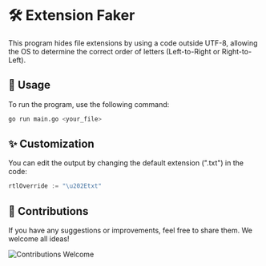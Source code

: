 # 🛠️ Extension Faker

This program hides file extensions by using a code outside UTF-8, allowing the OS to determine the correct order of letters (Left-to-Right or Right-to-Left).

## 🚀 Usage

To run the program, use the following command:

```sh
go run main.go <your_file>
```

## ✨ Customization

You can edit the output by changing the default extension (".txt") in the code:

```go
rtlOverride := "\u202Etxt"
```

## 🤝 Contributions

If you have any suggestions or improvements, feel free to share them. We welcome all ideas!

![Contributions Welcome](https://img.shields.io/badge/contributions-welcome-brightgreen.svg?style=flat)
